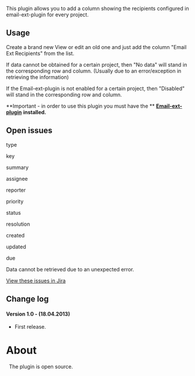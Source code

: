   

This plugin allows you to add a column showing the recipients configured
in email-ext-plugin for every project.

## Usage

Create a brand new View or edit an old one and just add the column
"Email Ext Recipients" from the list.

If data cannot be obtained for a certain project, then "No data" will
stand in the corresponding row and column. (Usually due to an
error/exception in retrieving the information)

If the Email-ext-plugin is not enabled for a certain project, then
"Disabled" will stand in the corresponding row and column.

**Important - in order to use this plugin you must have the **
**[Email-ext-plugin](https://wiki.jenkins-ci.org/display/JENKINS/Email-ext+plugin)**
**installed.**

## Open issues

type

key

summary

assignee

reporter

priority

status

resolution

created

updated

due

Data cannot be retrieved due to an unexpected error.

[View these issues in
Jira](https://issues.jenkins-ci.org/secure/IssueNavigator.jspa?reset=true&jqlQuery=project=Jenkins%20AND%20component=email-ext-recipients-column%20AND%20status%20in%20%28%22In%20Progress%22,%20Open,%20Reopened%29%20ORDER%20BY%20priority,%20status,%20createdDate%20ASC&src=confmacro)

## Change log

#### Version 1.0 - (18.04.2013)

-   First release.

# About

  The plugin is open source.
